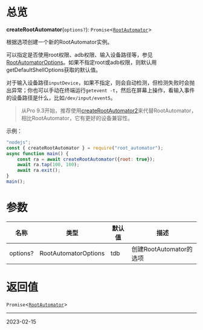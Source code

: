 # 总览

**createRootAutomator**(`options?`): `Promise`<[`RootAutomator`](https://web.archive.org/web/20221207121617/https://pro.autojs.org/docs/zh/v9/generated/interfaces/root_automator.RootAutomator.html)>

根据选项创建一个新的RootAutomator实例。

可以指定是否使用root权限、adb权限、输入设备路径等，参见[RootAutomatorOptions](https://web.archive.org/web/20221207121617/https://pro.autojs.org/docs/zh/v9/generated/interfaces/root_automator.RootAutomatorOptions.html)。如果不指定root或adb权限，则默认用getDefaultShellOptions获取的默认值。

对于输入设备路径`inputDevice`，如果不指定，则会自动检测，但检测失败时会抛出异常；你也可以手动在终端运行`getevent -t`，然后在屏幕上操作，看输入事件的设备路径是什么，比如`/dev/input/event5`。

>从Pro 9.3开始，推荐使用[createRootAutomator2](https://web.archive.org/web/20221207121617/https://pro.autojs.org/docs/zh/v9/generated/modules/root_automator.html#createrootautomator2)来代替RootAutomator，相比RootAutomator，它有更好的设备兼容性。

示例：

```javascript
"nodejs";
const { createRootAutomator } = require("root_automator");
async function main() {
    const ra = await createRootAutomator({root: true});
    await ra.tap(100, 100);
    await ra.exit();
}
main();
```

# 参数

| 名称     | 类型                 | 默认值 | 描述                    |
| -------- | -------------------- | ------ | ----------------------- |
| options? | RootAutomatorOptions | tdb    | 创建RootAutomator的选项 | 


# 返回值

`Promise`<[`RootAutomator`](https://web.archive.org/web/20221207121617/https://pro.autojs.org/docs/zh/v9/generated/interfaces/root_automator.RootAutomator.html)>

---
2023-02-15